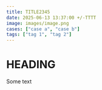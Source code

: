 ```yaml
---
title: TITLE2345
date: 2025-06-13 13:37:00 +/-TTTT
image: images/image.png
cases: ["case a", "case b"]
tags: ["tag 1", "tag 2"]
---
```


# HEADING

Some text